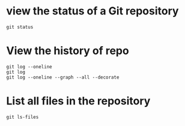 # view the status of a Git repository
```
git status
```

# View the history of repo
```
git log --oneline
git log
git log --oneline --graph --all --decorate
```

# List all files in the repository
```
git ls-files
```
